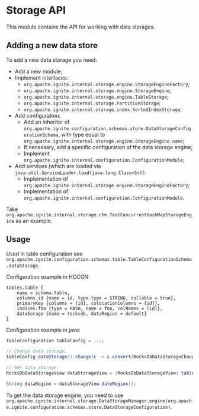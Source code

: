 # Storage API

This module contains the API for working with data storages.

## Adding a new data store

To add a new data storage you need:

* Add a new module;
* Implement interfaces:
    * `org.apache.ignite.internal.storage.engine.StorageEngineFactory`;
    * `org.apache.ignite.internal.storage.engine.StorageEngine`;
    * `org.apache.ignite.internal.storage.engine.TableStorage`;
    * `org.apache.ignite.internal.storage.PartitionStorage`;
    * `org.apache.ignite.internal.storage.index.SortedIndexStorage`;
* Add configuration:
    * Add an inheritor of `org.apache.ignite.configuration.schemas.store.DataStorageConfigurationSchema`, with type equal
      to `org.apache.ignite.internal.storage.engine.StorageEngine.name`;
    * If necessary, add a specific configuration of the data storage engine;
    * Implement `org.apache.ignite.internal.configuration.ConfigurationModule`;
* Add services (which are loaded via `java.util.ServiceLoader.load(java.lang.Class<S>)`):
    * Implementation of `org.apache.ignite.internal.storage.engine.StorageEngineFactory`;
    * Implementation of `org.apache.ignite.internal.configuration.ConfigurationModule`.

Take `org.apache.ignite.internal.storage.chm.TestConcurrentHashMapStorageEngine` as an example.

## Usage

Used in table configuration see `org.apache.ignite.configuration.schemas.table.TableConfigurationSchema.dataStorage`.

Configuration example in HOCON:
```
tables.table {
    name = schema.table,
    columns.id {name = id, type.type = STRING, nullable = true},
    primaryKey {columns = [id], colocationColumns = [id]},
    indices.foo {type = HASH, name = foo, colNames = [id]},
    dataSorage {name = rocksdb, dataRegion = default}
}
```

Configuration example in java:
```java
TableConfiguration tableConfig = ...;

// Change data storage.
tableConfig.dataStorage().change(c -> c.convert(RocksDbDataStorageChange.class).changeDataRegion("default")).get(1, TimeUnit.SECONDS);

// Get data storage.
RocksDbDataStorageView dataStorageView = (RocksDbDataStorageView) tableConfig().dataStorage().value();

String dataRegion = dataStorageView.dateRegion();
```


To get the data storage engine, you need to use `org.apache.ignite.internal.storage.DataStorageManager.engine(org.apache.ignite.configuration.schemas.store.DataStorageConfiguration)`.